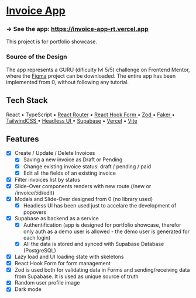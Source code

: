 # <a href="https://invoice-app-rt.vercel.app"  target="_blank"> Invoice App</a>

### → See the app: <a href="https://invoice-app-rt.vercel.app"  target="_blank">https://invoice-app-rt.vercel.app</a>

<p>
   This project is for portfolio showcase.

### Source of the Design

The app represents a GURU (dificulty lvl 5/5) challenge on Frontend Mentor, where the <a href="https://www.frontendmentor.io/challenges/invoice-app-i7KaLTQjl" target="_blank">Figma</a> project can be downloaded. The entire app has been implemented from 0, without following any tutorial.

</p>

## Tech Stack

React • TypeScript • <a href="https://reactrouter.com/en/main" target="_blank">React Router</a> • <a href="https://react-hook-form.com/" target="_blank">React Hook Form </a> • <a href="https://zod.dev/" target="_blank"> Zod </a> • <a href="https://fakerjs.dev/" target="_blank">Faker
</a> • <a href="https://tailwindcss.com/" target="_blank">TailwindCSS
</a> • <a href="https://headlessui.com/" target="_blank">Headless UI
</a> • <a href="https://supabase.com/" target="_blank">Supabase</a> • <a href="https://vercel.com/" target="_blank">Vercel</a> •
<a href="https://vitejs.dev/" target="_blank">Vite</a>

## Features

- [x] Create / Update / Delete Invoices
  - [x] Saving a new invoice as Draft or Pending
  - [x] Change existing invoice status: draft / pending / paid
  - [x] Edit all the fields of an existing invoice
- [x] Filter invoices list by status
- [x] Slide-Over components renders with new route (/new or /invoice/:id/edit)
- [x] Modals and Slide-Over designed from 0 (no library used)
  - [x] Headless UI has been used just to accelare the development of popovers
- [x] Supabase as backend as a service
  - [x] Authentification (app is designed for portfolio showcase, therefor only auth as a demo user is allowed - the demo user is generated for each login)
  - [x] All the data is stored and synced with Supabase Database (PostgreSQL)
- [x] Lazy load and UI loading state with skeletons
- [x] React Hook Form for form management
- [x] Zod is used both for validating data in Forms and sending/receiving data from Supabase. It is used as unique source of truth
- [x] Random user profile image
- [x] Dark mode
